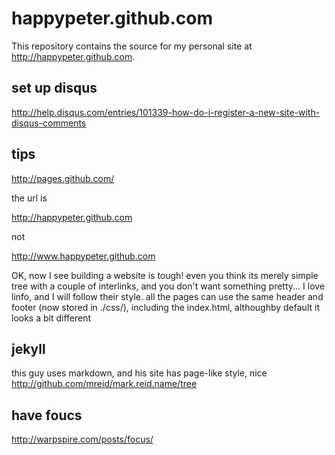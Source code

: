 
happypeter.github.com
==============

This repository contains the source for my personal site at
<http://happypeter.github.com>.
## set up disqus

http://help.disqus.com/entries/101339-how-do-i-register-a-new-site-with-disqus-comments
## tips

http://pages.github.com/

the url is

http://happypeter.github.com

not

http://www.happypeter.github.com

OK, now I see building a website is tough! even you think its merely simple tree with a couple of interlinks, and you don't want something pretty...
I love linfo, and I will follow their style.
all the pages can use the same header and footer (now stored in ./css/), including the index.html, althoughby default it looks a bit different

## jekyll

this guy uses markdown, and his site has page-like style, nice
http://github.com/mreid/mark.reid.name/tree

## have foucs

<http://warpspire.com/posts/focus/>

